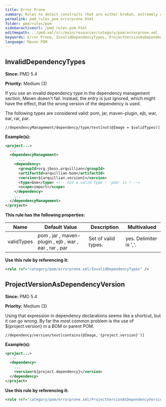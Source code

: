 ```yaml
---
title: Error Prone
summary: Rules to detect constructs that are either broken, extremely confusing or prone to runtime errors.
permalink: pmd_rules_pom_errorprone.html
folder: pmd/rules/pom
sidebaractiveurl: /pmd_rules_pom.html
editmepath: ../pmd-xml/src/main/resources/category/pom/errorprone.xml
keywords: Error Prone, InvalidDependencyTypes, ProjectVersionAsDependencyVersion
language: Maven POM
---
```

## InvalidDependencyTypes

**Since:** PMD 5.4

**Priority:** Medium (3)

If you use an invalid dependency type in the dependency management section, Maven doesn't fail. Instead,
the entry is just ignored, which might have the effect, that the wrong version of the dependency is used.

The following types are considered valid: pom, jar, maven-plugin, ejb, war, ear, rar, par.

```
//dependencyManagement/dependency/type/text[not(@Image = $validTypes)]
```

**Example(s):**

``` xml
<project...>
  ...
  <dependencyManagement>
      ...
    <dependency>
      <groupId>org.jboss.arquillian</groupId>
      <artifactId>arquillian-bom</artifactId>
      <version>${arquillian.version}</version>
      <type>bom</type> <!-- not a valid type ! 'pom' is ! -->
      <scope>import</scope>
    </dependency>
    ...
  </dependencyManagement>
</project>
```

**This rule has the following properties:**

|Name|Default Value|Description|Multivalued|
|----|-------------|-----------|-----------|
|validTypes|pom , jar , maven-plugin , ejb , war , ear , rar , par|Set of valid types.|yes. Delimiter is ','.|

**Use this rule by referencing it:**
``` xml
<rule ref="category/pom/errorprone.xml/InvalidDependencyTypes" />
```

## ProjectVersionAsDependencyVersion

**Since:** PMD 5.4

**Priority:** Medium (3)

Using that expression in dependency declarations seems like a shortcut, but it can go wrong.
By far the most common problem is the use of ${project.version} in a BOM or parent POM.

```
//dependency/version/text[contains(@Image,'{project.version}')]
```

**Example(s):**

``` xml
<project...>
  ...
  <dependency>
    ...
    <version>${project.dependency}</version>
  </dependency>
</project>
```

**Use this rule by referencing it:**
``` xml
<rule ref="category/pom/errorprone.xml/ProjectVersionAsDependencyVersion" />
```

